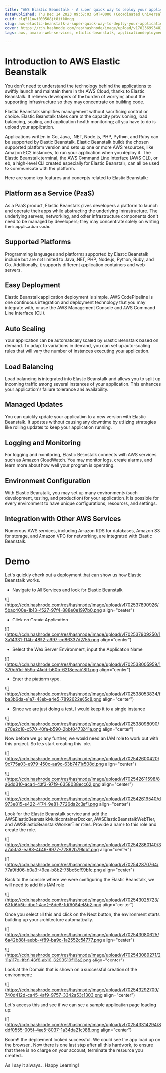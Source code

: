 ```yaml
---
title: "AWS Elastic Beanstalk - A super quick way to deploy your application"
datePublished: Thu Dec 14 2023 09:58:03 GMT+0000 (Coordinated Universal Time)
cuid: clq511uwi000508jt8itk8nqq
slug: aws-elastic-beanstalk-a-super-quick-way-to-deploy-your-application
cover: https://cdn.hashnode.com/res/hashnode/image/upload/v1702369934822/3fa3037a-d06e-4000-94d1-a532cd4cc2ee.jpeg
tags: aws, amazon-web-services, elastic-beanstalk, applicationdeployment

---
```


# Introduction to AWS Elastic Beanstalk

You don't need to understand the technology behind the applications to swiftly launch and maintain them in the AWS Cloud, thanks to Elastic Beanstalk. It relieves developers of the burden of worrying about the supporting infrastructure so they may concentrate on building code.

Elastic Beanstalk simplifies management without sacrificing control or choice. Elastic Beanstalk takes care of the capacity provisioning, load balancing, scaling, and application health monitoring; all you have to do is upload your application.

Applications written in Go, Java, .NET, Node.js, PHP, Python, and Ruby can be supported by Elastic Beanstalk. Elastic Beanstalk builds the chosen supported platform version and sets up one or more AWS resources, like Amazon EC2 instances, to run your application when you deploy it. The Elastic Beanstalk terminal, the AWS Command Line Interface (AWS CLI), or eb, a high-level CLI created especially for Elastic Beanstalk, can all be used to communicate with the platform.

Here are some key features and concepts related to Elastic Beanstalk:

## Platform as a Service (PaaS)

As a PaaS product, Elastic Beanstalk gives developers a platform to launch and operate their apps while abstracting the underlying infrastructure. The underlying servers, networking, and other infrastructure components don't need to be managed by developers; they may concentrate solely on writing their application code.

## Supported Platforms

Programming languages and platforms supported by Elastic Beanstalk include but are not limited to Java,.NET, PHP, Node.js, Python, Ruby, and Go. Additionally, it supports different application containers and web servers.

## Easy Deployment

Elastic Beanstalk application deployment is simple. AWS CodePipeline is one continuous integration and deployment technology that you may integrate with, or use the AWS Management Console and AWS Command Line Interface (CLI).

## Auto Scaling

Your application can be automatically scaled by Elastic Beanstalk based on demand. To adapt to variations in demand, you can set up auto-scaling rules that will vary the number of instances executing your application.

## Load Balancing

Load balancing is integrated into Elastic Beanstalk and allows you to split up incoming traffic among several instances of your application. This enhances your application's failure tolerance and availability.

## Managed Updates

You can quickly update your application to a new version with Elastic Beanstalk. It updates without causing any downtime by utilizing strategies like rolling updates to keep your application running.

## Logging and Monitoring

For logging and monitoring, Elastic Beanstalk connects with AWS services such as Amazon CloudWatch. You may monitor logs, create alarms, and learn more about how well your program is operating.

## Environment Configuration

With Elastic Beanstalk, you may set up many environments (such development, testing, and production) for your application. It is possible for every environment to have unique configurations, resources, and settings.

## Integration with Other AWS Services

Numerous AWS services, including Amazon RDS for databases, Amazon S3 for storage, and Amazon VPC for networking, are integrated with Elastic Beanstalk.

# Demo

Let's quickly check out a deployment that can show us how Elastic Beanstalk works.

* Navigate to All Services and look for Elastic Beanstalk
    

![](https://cdn.hashnode.com/res/hashnode/image/upload/v1702537890926/5bac400e-1b13-4527-97f4-888e0e1997b0.png align="center")

* Click on Create Application
    

![](https://cdn.hashnode.com/res/hashnode/image/upload/v1702537909250/13a14331-f14b-4892-a997-cd86337d2755.png align="center")

* Select the Web Server Environment, input the Application Name
    

![](https://cdn.hashnode.com/res/hashnode/image/upload/v1702538005959/1370d51d-559a-45dd-b60b-6218eeab18ff.png align="center")

* Enter the platform type.
    

![](https://cdn.hashnode.com/res/hashnode/image/upload/v1702538053834/fba3b6da-e1a7-48eb-a4e5-7892622e05c8.png align="center")

* Since we are just doing a test, I would keep it to a single instance
    

![](https://cdn.hashnode.com/res/hashnode/image/upload/v1702538098090/a70e2c18-c570-40fa-b590-2bbf8473241a.png align="center")

Now before we go any further, we would need an IAM role to work out with this project. So lets start creating this role.

![](https://cdn.hashnode.com/res/hashnode/image/upload/v1702542600420/9c775a03-e979-450c-aa9c-63b7471e508d.png align="center")

![](https://cdn.hashnode.com/res/hashnode/image/upload/v1702542611598/8a6dd310-aca4-43f3-97f9-6358038edc62.png align="center")

![](https://cdn.hashnode.com/res/hashnode/image/upload/v1702542619540/d973e815-e422-4174-9e81-7726da2c3ef1.png align="center")

Look for the Elastic Beanstalk service and add the AWSElasticBeanstalkMulticontainerDocker, AWSElasticBeanstalkWebTier, and AWSElasticBeanstalkWorkerTier roles. Provide a name to this role and create the role.

![](https://cdn.hashnode.com/res/hashnode/image/upload/v1702542860140/3a7a5fa3-ea83-4b49-9977-72882b79fdbf.png align="center")

![](https://cdn.hashnode.com/res/hashnode/image/upload/v1702542870764/77a9fd06-b0a3-49ea-b8b2-75bc5cf99bfc.png align="center")

Back to the console where we were configuring the Elastic Beanstalk, we will need to add this IAM role

![](https://cdn.hashnode.com/res/hashnode/image/upload/v1702543025723/631d6b5b-dbcf-4ae2-8de5-1df6054e18b2.png align="center")

Once you select all this and click on the Next button, the environment starts building up your architecture automatically.

![](https://cdn.hashnode.com/res/hashnode/image/upload/v1702543080625/6a42b88f-aebb-4f89-ba9c-1a2552c54777.png align="center")

![](https://cdn.hashnode.com/res/hashnode/image/upload/v1702543089271/211a117e-1fef-46f8-ab16-6293519f13a2.png align="center")

Look at the Domain that is shown on a successful creation of the environment:

![](https://cdn.hashnode.com/res/hashnode/image/upload/v1702543292709/740d412d-ca45-4af9-9757-3342a53c1303.png align="center")

Let's access this and see if we can see a sample application page loading up:

![](https://cdn.hashnode.com/res/hashnode/image/upload/v1702543314294/8ddf0555-005f-4ae5-8037-1a34da21c088.png align="center")

Boom!! the deployment looked successful. We could see the app load up on the browser.. Now there is one last step after all this hardwork, to ensure that there is no charge on your account, terminate the resource you created..

As I say it always... Happy Learning!
